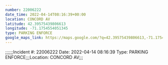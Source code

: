 ```yaml
---
number: 22006222
date_time: 2022-04-14T08:16:39+00:00
location: CONCORD AV
latitude: 42.39575439806613
longitude: -71.1754554051345
type: PARKING ENFORCE
google_maps_link: https://maps.google.com/?q=42.39575439806613,-71.1754554051345
---
```


;;;;;;Incident #: 22006222  Date: 2022-04-14 08:16:39   Type: PARKING ENFORCE;;;Location: CONCORD AV;;;
